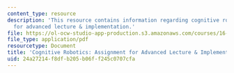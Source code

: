```yaml
---
content_type: resource
description: 'This resource contains information regarding cognitive robotics: Assignment
  for advanced lecture & implementation.'
file: https://ol-ocw-studio-app-production.s3.amazonaws.com/courses/16-412j-cognitive-robotics-spring-2016/24a27214f8dfb205b06ff245c0707cfa_MIT16_412JS16_Assignment6.pdf
file_type: application/pdf
resourcetype: Document
title: 'Cognitive Robotics: Assignment for Advanced Lecture & Implementation'
uid: 24a27214-f8df-b205-b06f-f245c0707cfa
---
```

